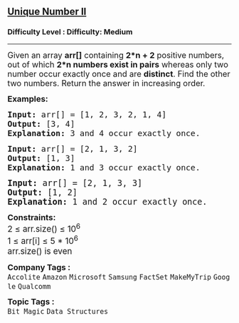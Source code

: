 <h2><a href="https://www.geeksforgeeks.org/problems/finding-the-numbers0215/1?page=3&company=Google&sortBy=submissions">Unique Number II</a></h2><h3>Difficulty Level : Difficulty: Medium</h3><hr><div class="problems_problem_content__Xm_eO"><p><span style="font-size: 18px;">Given an array <strong>arr[]</strong> containing <strong>2*n + 2</strong> positive numbers, out of which <strong>2*n numbers exist in pairs</strong> whereas only two number occur exactly once and are <strong>distinct</strong>. Find the other two numbers. Return the answer in increasing order.</span></p>
<p><span style="font-size: 18px;"><strong>Examples:</strong></span></p>
<pre><span style="font-size: 18px;"><strong>Input: </strong>arr[] = [1, 2, 3, 2, 1, 4]
<strong>Output: </strong>[3, 4] 
<strong>Explanation: </strong>3 and 4 occur exactly once.</span>
</pre>
<pre><span style="font-size: 18px;"><strong>Input: </strong>arr[] = [2, 1, 3, 2]
<strong>Output: </strong>[1, 3]
<strong>Explanation: </strong>1 and 3 occur exactly once.<br></span></pre>
<pre><span style="font-size: 14pt;"><strong>Input: </strong>arr[] = [2, 1, 3, 3]
<strong>Output: </strong>[1, 2]
<strong>Explanation: </strong>1 and 2 occur exactly once.</span></pre>
<p><span style="font-size: 18px;"><strong>Constraints:</strong><br><span style="font-size: 14pt;">2 ≤ arr.size() ≤ 10<sup>6&nbsp;</sup></span></span><br><span style="font-size: 14pt;">1 ≤ arr[i] ≤ 5 * 10<sup>6<br><span style="font-size: 14pt;">arr.size() is even</span></sup></span></p></div><p><span style=font-size:18px><strong>Company Tags : </strong><br><code>Accolite</code>&nbsp;<code>Amazon</code>&nbsp;<code>Microsoft</code>&nbsp;<code>Samsung</code>&nbsp;<code>FactSet</code>&nbsp;<code>MakeMyTrip</code>&nbsp;<code>Google</code>&nbsp;<code>Qualcomm</code>&nbsp;<br><p><span style=font-size:18px><strong>Topic Tags : </strong><br><code>Bit Magic</code>&nbsp;<code>Data Structures</code>&nbsp;